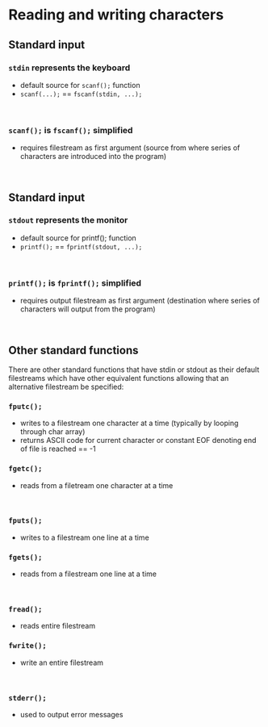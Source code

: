 # Reading and writing characters

## Standard input

### `stdin` represents the keyboard

- default source for `scanf();` function
- `scanf(...);` == `fscanf(stdin, ...);`

<br>

### `scanf();` is `fscanf();` simplified

- requires filestream as first argument (source from where series of characters are introduced into the program)

<br>

## Standard input

### `stdout` represents the monitor

- default source for printf(); function
- `printf();` == `fprintf(stdout, ...);`

<br>

### `printf();` is `fprintf();` simplified

- requires output filestream as first argument (destination where series of characters will output from the program)

<br>

## Other standard functions

There are other standard functions that have stdin or stdout as their default filestreams which have other equivalent functions allowing that an alternative filestream be specified:

### `fputc();`	

- writes to a filestream one character at a time (typically by looping through char array)
- returns ASCII code for current character or constant EOF denoting end of file is reached == -1

### `fgetc();`

- reads from a filetream one character at a time

<br>

### `fputs();`

- writes to a filestream one line at a time

### `fgets();`

- reads from a filestream one line at a time

<br>

### `fread();`

- reads entire filestream 

### `fwrite();` 

- write an entire filestream

<br>

### `stderr();`

- used to output error messages